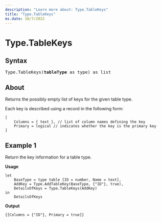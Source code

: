 ```yaml
---
description: "Learn more about: Type.TableKeys"
title: "Type.TableKeys"
ms.date: 10/7/2022
---
```

# Type.TableKeys

## Syntax

<pre>
Type.TableKeys(<b>tableType</b> as type) as list
</pre>

## About

Returns the possibly empty list of keys for the given table type.

Each key is described using a record in the following form: 
```powerquery-m
[
    Columns = { text }, // list of column names defining the key
    Primary = logical // indicates whether the key is the primary key
]
```

## Example 1

Return the key information for a table type.

**Usage**

```powerquery-m
let
    BaseType = type table [ID = number, Name = text],
    AddKey = Type.AddTableKey(BaseType, {"ID"}, true),
    DetailsOfKeys = Type.TableKeys(AddKey)
in
    DetailsOfKeys
```

**Output**

```powerquery-m
{[Columns = {"ID"}, Primary = true]}
```